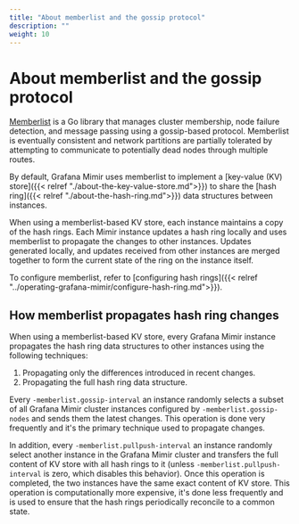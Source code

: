```yaml
---
title: "About memberlist and the gossip protocol"
description: ""
weight: 10
---
```


# About memberlist and the gossip protocol

[Memberlist](https://github.com/hashicorp/memberlist) is a Go library that manages cluster membership, node failure detection, and message passing using a gossip-based protocol.
Memberlist is eventually consistent and network partitions are partially tolerated by attempting to communicate to potentially dead nodes through multiple routes.

By default, Grafana Mimir uses memberlist to implement a [key-value (KV) store]({{< relref "./about-the-key-value-store.md">}}) to share the [hash ring]({{< relref "./about-the-hash-ring.md">}}) data structures between instances.

When using a memberlist-based KV store, each instance maintains a copy of the hash rings.
Each Mimir instance updates a hash ring locally and uses memberlist to propagate the changes to other instances.
Updates generated locally, and updates received from other instances are merged together to form the current state of the ring on the instance itself.

To configure memberlist, refer to [configuring hash rings]({{< relref "../operating-grafana-mimir/configure-hash-ring.md">}}).

## How memberlist propagates hash ring changes

When using a memberlist-based KV store, every Grafana Mimir instance propagates the hash ring data structures to other instances using the following techniques:

1. Propagating only the differences introduced in recent changes.
1. Propagating the full hash ring data structure.

Every `-memberlist.gossip-interval` an instance randomly selects a subset of all Grafana Mimir cluster instances configured by `-memberlist.gossip-nodes` and sends them the latest changes.
This operation is done very frequently and it's the primary technique used to propagate changes.

In addition, every `-memberlist.pullpush-interval` an instance randomly select another instance in the Grafana Mimir cluster and transfers the full content of KV store with all hash rings to it (unless `-memberlist.pullpush-interval` is zero, which disables this behavior).
Once this operation is completed, the two instances have the same exact content of KV store.
This operation is computationally more expensive, it's done less frequently and is used to ensure that the hash rings periodically reconcile to a common state.
